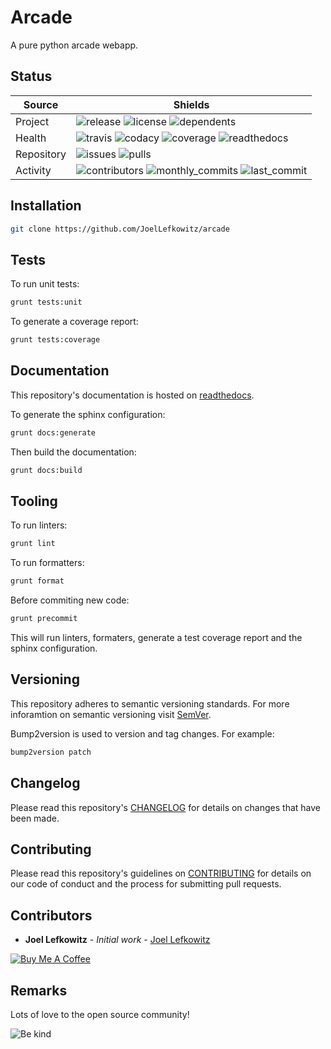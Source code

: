 # Arcade

A pure python arcade webapp.

## Status

| Source     | Shields                                                                                                            |
| ---------- | ------------------------------------------------------------------------------------------------------------------ |
| Project    | ![release][release_shield] ![license][license_shield] ![dependents][dependents_shield]                             |
| Health     | ![travis][travis_shield] ![codacy][codacy_shield] ![coverage][coverage_shield] ![readthedocs][readthedocs_shield]  |
| Repository | ![issues][issues_shield] ![pulls][pulls_shield]                                                                    |
| Activity   | ![contributors][contributors_shield] ![monthly_commits][monthly_commits_shield] ![last_commit][last_commit_shield] |

## Installation

```bash
git clone https://github.com/JoelLefkowitz/arcade
```

## Tests

To run unit tests:

```bash
grunt tests:unit
```

To generate a coverage report:

```bash
grunt tests:coverage
```

## Documentation

This repository's documentation is hosted on [readthedocs][readthedocs].

To generate the sphinx configuration:

```bash
grunt docs:generate
```

Then build the documentation:

```bash
grunt docs:build
```

## Tooling

To run linters:

```bash
grunt lint
```

To run formatters:

```bash
grunt format
```

Before commiting new code:

```bash
grunt precommit
```

This will run linters, formaters, generate a test coverage report and the sphinx configuration.

## Versioning

This repository adheres to semantic versioning standards.
For more inforamtion on semantic versioning visit [SemVer][semver].

Bump2version is used to version and tag changes.
For example:

```bash
bump2version patch
```

## Changelog

Please read this repository's [CHANGELOG](CHANGELOG.md) for details on changes that have been made.

## Contributing

Please read this repository's guidelines on [CONTRIBUTING](CONTRIBUTING.md) for details on our code of conduct and the process for submitting pull requests.

## Contributors

- **Joel Lefkowitz** - _Initial work_ - [Joel Lefkowitz][joellefkowitz]

[![Buy Me A Coffee][coffee_button]][coffee]

## Remarks

Lots of love to the open source community!

![Be kind][be_kind]

<!-- Github links -->

[pulls]: https://github.com/JoelLefkowitz/arcade/pulls
[issues]: https://github.com/JoelLefkowitz/arcade/issues

<!-- External links -->

[readthedocs]: https://joellefkowitz-arcade.readthedocs.io/en/latest/
[semver]: http://semver.org/
[coffee]: https://www.buymeacoffee.com/joellefkowitz
[coffee_button]: https://cdn.buymeacoffee.com/buttons/default-blue.png
[be_kind]: https://media.giphy.com/media/osAcIGTSyeovPq6Xph/giphy.gif

<!-- Acknowledgments -->

[joellefkowitz]: https://github.com/JoelLefkowitz

<!-- Project shields -->

[release_shield]: https://img.shields.io/github/v/tag/joellefkowitz/arcade
[license_shield]: https://img.shields.io/github/license/joellefkowitz/arcade
[dependents_shield]: https://img.shields.io/librariesio/dependent-repos/pypi/arcade

<!-- Health shields -->

[travis_shield]: https://img.shields.io/travis/joellefkowitz/arcade
[codacy_shield]: https://img.shields.io/codacy/coverage/arcade
[coverage_shield]: https://img.shields.io/codacy/grade/arcade
[readthedocs_shield]: https://img.shields.io/readthedocs/joellefkowitz-arcade

<!-- Repository shields -->

[issues_shield]: https://img.shields.io/github/issues/joellefkowitz/arcade
[pulls_shield]: https://img.shields.io/github/issues-pr/joellefkowitz/arcade

<!-- Activity shields -->

[contributors_shield]: https://img.shields.io/github/contributors/joellefkowitz/arcade
[monthly_commits_shield]: https://img.shields.io/github/commit-activity/m/joellefkowitz/arcade
[last_commit_shield]: https://img.shields.io/github/last-commit/joellefkowitz/arcade
